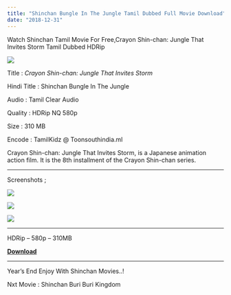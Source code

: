 ```yaml
---
title: "Shinchan Bungle In The Jungle Tamil Dubbed Full Movie Download"
date: "2018-12-31"
---
```


Watch Shinchan Tamil Movie For Free,Crayon Shin-chan: Jungle That Invites Storm Tamil Dubbed HDRip

  

[![](https://4.bp.blogspot.com/-R57Q9mbXgXA/XCMkCq76klI/AAAAAAAABLg/Bw4XHGqnFm4ZYpqenjajZwtBVKQ5I0CiwCLcBGAs/s320/Shinchan{9560a35704a61d56b1c5bb169ad4626925aff5012047a8ffb6d720526964f1e1}2BJungle{9560a35704a61d56b1c5bb169ad4626925aff5012047a8ffb6d720526964f1e1}2BTamilkidz.jpg)](https://4.bp.blogspot.com/-R57Q9mbXgXA/XCMkCq76klI/AAAAAAAABLg/Bw4XHGqnFm4ZYpqenjajZwtBVKQ5I0CiwCLcBGAs/s1600/Shinchan{9560a35704a61d56b1c5bb169ad4626925aff5012047a8ffb6d720526964f1e1}2BJungle{9560a35704a61d56b1c5bb169ad4626925aff5012047a8ffb6d720526964f1e1}2BTamilkidz.jpg)

  

Title : _Crayon Shin-chan: Jungle That Invites Storm_

Hindi Title : Shinchan Bungle In The Jungle

  

Audio : Tamil Clear Audio

  

Quality : HDRip NQ 580p

  

Size : 310 MB  
  
Encode : TamilKidz @ Toonsouthindia.ml

  

Crayon Shin-chan: Jungle That Invites Storm, is a Japanese animation action film. It is the 8th installment of the Crayon Shin-chan series. 

  

* * *

Screenshots ;  
  

[![](https://1.bp.blogspot.com/-VHOYPGgtGso/XCMk9Yr6C0I/AAAAAAAABLo/GeVE1baHKh8P0SGjctr5CNj5tHYfL0N6gCLcBGAs/s320/Screenshot_2018-12-26-11-07-30.jpg)](https://1.bp.blogspot.com/-VHOYPGgtGso/XCMk9Yr6C0I/AAAAAAAABLo/GeVE1baHKh8P0SGjctr5CNj5tHYfL0N6gCLcBGAs/s1600/Screenshot_2018-12-26-11-07-30.jpg)

[![](https://3.bp.blogspot.com/-_b1eUQx4BDc/XCMk9xeWRhI/AAAAAAAABLs/0tejvvkLuJ88mDO7kXtk5a49SHgizYloACLcBGAs/s320/Screenshot_2018-12-26-12-20-25.jpg)](https://3.bp.blogspot.com/-_b1eUQx4BDc/XCMk9xeWRhI/AAAAAAAABLs/0tejvvkLuJ88mDO7kXtk5a49SHgizYloACLcBGAs/s1600/Screenshot_2018-12-26-12-20-25.jpg)

[![](https://4.bp.blogspot.com/-0Wt6IAFzQeA/XCMk9z7fXqI/AAAAAAAABLw/wIT4pDFlWmw_ldXMLRBvcAuKJldITYWgwCLcBGAs/s320/Screenshot_2018-12-26-12-20-54.jpg)](https://4.bp.blogspot.com/-0Wt6IAFzQeA/XCMk9z7fXqI/AAAAAAAABLw/wIT4pDFlWmw_ldXMLRBvcAuKJldITYWgwCLcBGAs/s1600/Screenshot_2018-12-26-12-20-54.jpg)

* * *

HDRip – 580p – 310MB

**[Download](https://clk.ink/O3e4Rc)**

* * *

Year’s End Enjoy With Shinchan Movies..!

  
Nxt Movie : Shinchan Buri Buri Kingdom
